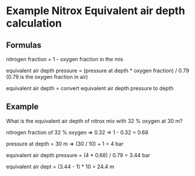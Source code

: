 # Example Nitrox Equivalent air depth calculation

## Formulas

nitrogen fraction = 1 - oxygen fraction in the mix

equivalent air depth pressure = (pressure at depth * oxygen fraction) / 0.79
(0.79 is the oxygen fraction in air)

equivalent air depth = convert equivalent air depth pressure to depth


## Example

What is the equivalent air depth of nitrox mix with 32 % oxygen at 30 m?

nitrogen fraction of 32 % oxygen => 0.32 => 1 - 0.32 = 0.68

pressure at depth = 30 m => (30 / 10) + 1 = 4 bar

equivalent air depth pressure = (4 * 0.68) / 0.79 = 3.44 bar

equivalent air dept = (3.44 - 1) * 10 = 24.4 m
